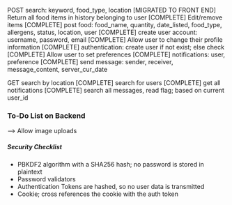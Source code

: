 POST
search: keyword, food_type, location [MIGRATED TO FRONT END]
Return all food items in history belonging to user [COMPLETE]
Edit/remove items [COMPLETE]
post food: food_name, quantity, date_listed, food_type, allergens, status, location, user [COMPLETE]
create user account: username, password, email [COMPLETE]
Allow user to change their profile information [COMPLETE]
authentication: create user if not exist; else check [COMPLETE]
Allow user to set preferences [COMPLETE]
notifications: user, preference [COMPLETE]
send message: sender, receiver, message_content, server_cur_date

GET
search by location [COMPLETE]
search for users [COMPLETE]
get all notifications [COMPLETE]
search all messages, read flag; based on current user_id

### To-Do List on Backend
--> Allow image uploads

##### Security Checklist
- PBKDF2 algorithm with a SHA256 hash; no password is stored in plaintext
- Password validators
- Authentication Tokens are hashed, so no user data is transmitted
- Cookie; cross references the cookie with the auth token